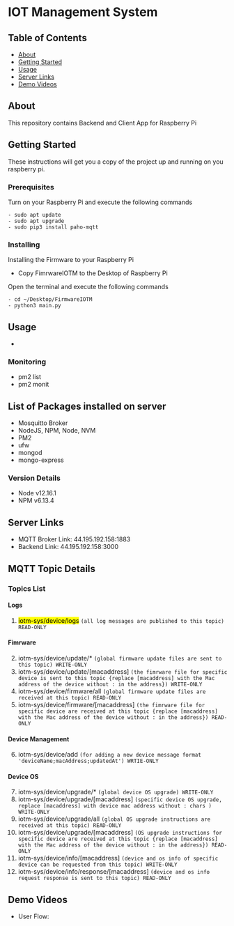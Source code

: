 # IOT Management System

## Table of Contents

- [About](#about)
- [Getting Started](#getting_started)
- [Usage](#usage)
- [Server Links](#srv)
- [Demo Videos](#videos)

## About <a name = "about"></a>

This repository contains Backend and Client App for Raspberry Pi

## Getting Started <a name = "getting_started"></a>

These instructions will get you a copy of the project up and running on you raspberry pi.

### Prerequisites

Turn on your Raspberry Pi and execute the following commands

```
- sudo apt update
- sudo apt upgrade
- sudo pip3 install paho-mqtt
```

### Installing

Installing the Firmware to your Raspberry Pi
- Copy FimrwareIOTM to the Desktop of Raspberry Pi

Open the terminal and execute the following commands 

```
- cd ~/Desktop/FirmwareIOTM
- python3 main.py
```


## Usage <a name = "usage"></a>

- 

### Monitoring

- pm2 list
- pm2 monit

## List of Packages installed on server

- Mosquitto Broker
- NodeJS, NPM, Node, NVM
- PM2
- ufw
- mongod
- mongo-express
### Version Details

- Node v12.16.1
- NPM v6.13.4

## Server Links <a name = "srv"></a>

- MQTT Broker Link: 44.195.192.158:1883
- Backend Link: 44.195.192.158:3000

## MQTT Topic Details
### Topics List
#### Logs
1.  <mark>iotm-sys/device/logs</mark> `(all log messages are published to this topic) READ-ONLY`

#### Fimrware

2.  iotm-sys/device/update/* `(global firmware update files are sent to this topic) WRITE-ONLY`
3.  iotm-sys/device/update/[macaddress] `(the fimrware file for specific device is sent to this topic {replace [macaddress] with the Mac address of the device without : in the address}) WRITE-ONLY`
4.  iotm-sys/device/firmware/all `(global firmware update files are received at this topic) READ-ONLY`
5.  iotm-sys/device/firmware/[macaddress] `(the fimrware file for specific device are received at this topic {replace [macaddress] with the Mac address of the device without : in the address}) READ-ONLY`
#### Device Management

6.  iotm-sys/device/add `(for adding a new device message format 'deviceName;macAddress;updatedAt') WRTIE-ONLY`

#### Device OS
7.  iotm-sys/device/upgrade/* `(global device OS upgrade) WRITE-ONLY`
8.  iotm-sys/device/upgrade/[macaddress] `(specific device OS upgrade, replace [macaddress] with device mac address without : chars ) WRITE-ONLY`
9.  iotm-sys/device/upgrade/all `(global OS upgrade instructions are received at this topic) READ-ONLY`
10. iotm-sys/device/upgrade/[macaddress] `(OS upgrade instructions for specific device are received at this topic {replace [macaddress] with the Mac address of the device without : in the address}) READ-ONLY`
11. iotm-sys/device/info/[macaddress] `(device and os info of specific device can be requested from this topic) WRITE-ONLY`
12. iotm-sys/device/info/response/[macaddress] `(device and os info request response is sent to this topic) READ-ONLY`




## Demo Videos <a name = "videos"></a>

- User Flow: 